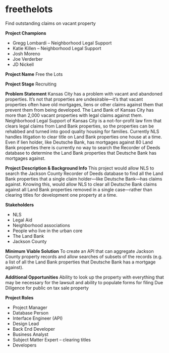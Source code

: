 # freethelots
Find outstanding claims on vacant property

**Project Champions**
- Gregg Lombardi – Neighborhood Legal Support
- Katie Killen – Neighborhood Legal Support
- Josh Moreno
- Joe Verderber
- JD Nickell

**Project Name**
Free the Lots

**Project Stage**
                Recruiting

**Problem Statement**
                Kansas City has a problem with vacant and abandoned properties.  It’s not that properties are undesirable—it’s that vacant properties often have old mortgages, liens or other claims against them that prevent them from being developed. 
The Land Bank of Kansas City has more than 2,000 vacant properties with legal claims against them.
                Neighborhood Legal Support of Kansas City is a not-for-profit law firm that clears legal claims from Land Bank properties, so the properties can be rehabbed and turned into good quality housing for families. 
Currently NLS handles litigation to clear title on Land Bank properties one house at a time.  Even if lien holder, like Deutsche Bank, has mortgages against 80 Land Bank properties there is currently no way to search the Recorder of Deeds database to determine the Land Bank properties that Deutsche Bank has mortgages against.

**Project Description & Background Info**
                This project would allow NLS to search the Jackson County Recorder of Deeds database to find all the Land Bank properties that a single claim holder—like Deutsche Bank—has claims against. 
Knowing this, would allow NLS to clear all Deutsche Bank claims against all Land Bank properties removed in a single case—rather than clearing titles for development one property at a time. 

**Stakeholders**
- NLS
- Legal Aid
- Neighborhood associations
- People who live in the urban core
- The Land Bank
- Jackson County

**Minimum Viable Solution**
                To create an API that can aggregate Jackson County property records and allow searches of subsets of the records (e.g. a list of all the Land Bank properties that Deutsche Bank has a mortgage against).

**Additional Opportunities**
Ability to look up the property with everything that may be necessary for the lawsuit and ability to populate forms for filing
Due Diligence for public on tax sale property

**Project Roles**
- Project Manager
- Database Person
- Interface Engineer (API)
- Design Lead
- Back End Developer
- Business Analyst
- Subject Matter Expert – clearing titles
- Developers

